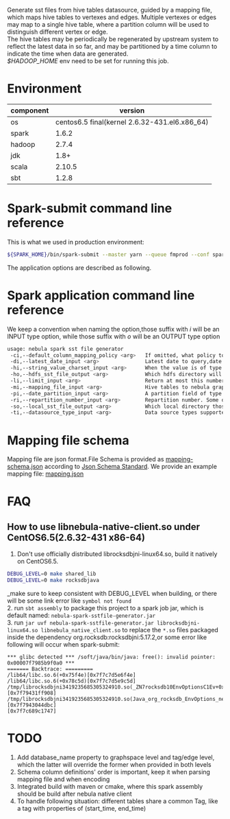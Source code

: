 Generate sst files from hive tables datasource, guided by a mapping file, which maps hive tables to vertexes and edges.
Multiple vertexes or edges may map to a single hive table, where a partition column will be used to distinguish different
vertex or edge.  
The hive tables may be periodically be regenerated by upstream system to reflect the latest data in so far, and may be
partitioned by a time column to indicate the time when data are generated.  
*$HADOOP_HOME* env need to be set for running this job.  

# Environment
component|version
---|---
os|centos6.5 final(kernel 2.6.32-431.el6.x86_64)
spark|1.6.2
hadoop|2.7.4
jdk|1.8+
scala|2.10.5
sbt|1.2.8


# Spark-submit command line reference
This is what we used in production environment: 
```bash
${SPARK_HOME}/bin/spark-submit --master yarn --queue fmprod --conf spark.executor.instances=24 --conf spark.executor.memory=90g --conf spark.executor.cores=2  --conf spark.executorEnv.LD_LIBRARY_PATH='/soft/server/nebula_native_client:/usr/local/lib:/usr/local/lib64' --conf spark.driver.extraJavaOptions='-Djava.library.path=/soft/server/nebula_native_client/:/usr/local/lib64:/usr/local/lib' --class com.vesoft.tools.SparkSstFileGenerator --files mapping.json nebula-spark-sstfile-generator.jar -di "2019-05-13" -mi mapping.json -pi dt -so file://home/hdp/nebula_output
```
The application options are described as following.

# Spark application command line reference 
We keep a convention when naming the option,those suffix with _i_ will be an INPUT type option, while those suffix with _o_ will be an OUTPUT type option 

```bash
usage: nebula spark sst file generator
 -ci,--default_column_mapping_policy <arg>   If omitted, what policy to use when mapping column to property,all columns except primary_key's column will be mapped to tag's property with the same name by default
 -di,--latest_date_input <arg>               Latest date to query,date format YYYY-MM-dd
 -hi,--string_value_charset_input <arg>      When the value is of type String,what charset is used when encoded,default to UTF-8
 -ho,--hdfs_sst_file_output <arg>            Which hdfs directory will those sstfiles be put, should not starts with file:///
 -li,--limit_input <arg>                     Return at most this number of edges/vertex, usually used in POC stage, when omitted, fetch all data.
 -mi,--mapping_file_input <arg>              Hive tables to nebula graph schema mapping file
 -pi,--date_partition_input <arg>            A partition field of type String of hive table, which represent a Date, and has format of YYY-MM-dd
 -ri,--repartition_number_input <arg>        Repartition number. Some optimization trick to improve generation speed and data skewness. Need tuning to suit your data.
 -so,--local_sst_file_output <arg>           Which local directory those generated sst files will be put, should starts with file:///
 -ti,--datasource_type_input <arg>           Data source types supported, must be among [hive|hbase|csv] for now, default=hive
```

# Mapping file schema

Mapping file are json format.File Schema is provided as [mapping-schema.json](mapping-schema.json) according to [Json Schema Standard](http://json-schema.org). We provide an example mapping file: [mapping.json](mapping.json)

# FAQ
## How to use libnebula-native-client.so under CentOS6.5(2.6.32-431 x86-64)

1. Don't use officially distributed librocksdbjni-linux64.so, build it natively on CentOS6.5. 

```bash
DEBUG_LEVEL=0 make shared_lib
DEBUG_LEVEL=0 make rocksdbjava
```
_make sure to keep consistent with DEBUG_LEVEL when building, or there will be some link error like `symbol not found`  
2. run `sbt assembly` to package this project to a spark job jar, which is default named: `nebula-spark-sstfile-generator.jar`  
3. run `jar uvf nebula-spark-sstfile-generator.jar librocksdbjni-linux64.so libnebula_native_client.so` to replace the `*.so` files packaged inside the dependency org.rocksdb:rocksdbjni:5.17.2,or some error like following will occur when spark-submit:  

```
*** glibc detected *** /soft/java/bin/java: free(): invalid pointer: 0x00007f7985b9f0a0 ***
======= Backtrace: =========
/lib64/libc.so.6(+0x75f4e)[0x7f7c7d5e6f4e]
/lib64/libc.so.6(+0x78c5d)[0x7f7c7d5e9c5d]
/tmp/librocksdbjni3419235685305324910.so(_ZN7rocksdb10EnvOptionsC1Ev+0x578)[0x7f79431ff908]
/tmp/librocksdbjni3419235685305324910.so(Java_org_rocksdb_EnvOptions_newEnvOptions+0x1c)[0x7f7943044dbc]
[0x7f7c689c1747]
```

# TODO
1. Add database_name property to graphspace level and tag/edge level, which the latter will override the former when provided in both levels   
2. Schema column definitions' order is important, keep it when parsing mapping file and when encoding  
3. Integrated build with maven or cmake, where this spark assembly should be build after nebula native client  
4. To handle following situation: different tables share a common Tag, like a tag with properties of (start_time, end_time)  

